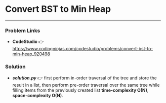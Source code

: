 # Convert BST to Min Heap

---

### Problem Links
- **__CodeStudio__** :point_right: https://www.codingninjas.com/codestudio/problems/convert-bst-to-min-heap_920498

### Solution
- **_solution.py_** :point_right: first perform in-order traversal of the tree and store the result in a list, then perform pre-order traversal over the same tree while filling items from the previously created list **time-complexity O(N)**, **space-complexity O(N)**.
